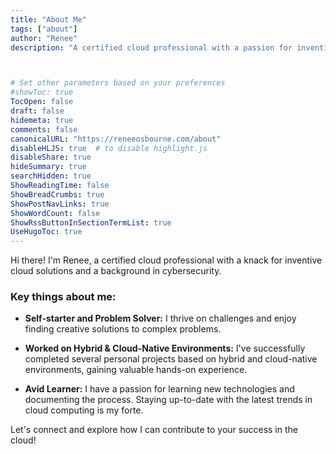 ```yaml
---
title: "About Me"
tags: ["about"]
author: "Renee"
description: "A certified cloud professional with a passion for inventive cloud solutions and a background in cybersecurity."



# Set other parameters based on your preferences
#showToc: true
TocOpen: false
draft: false
hidemeta: true
comments: false
canonicalURL: "https://reneeosbourne.com/about"
disableHLJS: true  # to disable highlight.js
disableShare: true
hideSummary: true
searchHidden: true
ShowReadingTime: false
ShowBreadCrumbs: true
ShowPostNavLinks: true
ShowWordCount: false
ShowRssButtonInSectionTermList: true
UseHugoToc: true
---
```


Hi there! I'm Renee, a certified cloud professional with a knack for inventive cloud solutions and a background in cybersecurity.

### Key things about me:

- **Self-starter and Problem Solver:** I thrive on challenges and enjoy finding creative solutions to complex problems.

- **Worked on Hybrid & Cloud-Native Environments:** I've successfully completed several personal projects based on hybrid and cloud-native environments, gaining valuable hands-on experience.

- **Avid Learner:** I have a passion for learning new technologies and documenting the process. Staying up-to-date with the latest trends in cloud computing is my forte.

Let's connect and explore how I can contribute to your success in the cloud!

